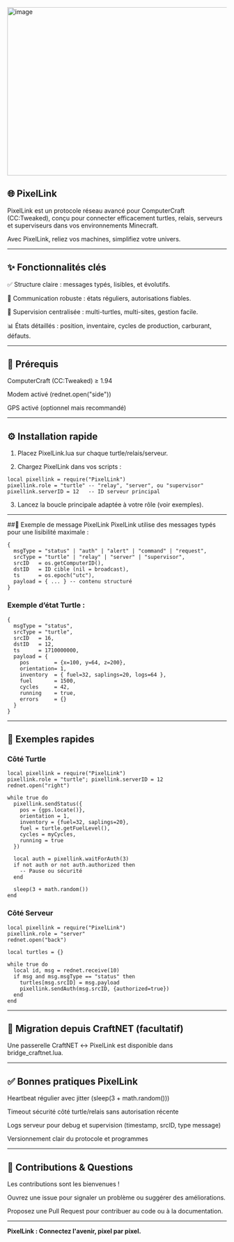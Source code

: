 <img width="1108" height="386" alt="image" src="https://github.com/user-attachments/assets/a6ee35af-42a3-48e8-b43b-096884e06a47" />

## 🌐 PixelLink
PixelLink est un protocole réseau avancé pour ComputerCraft (CC:Tweaked), conçu pour connecter efficacement turtles, relais, serveurs et superviseurs dans vos environnements Minecraft.

Avec PixelLink, reliez vos machines, simplifiez votre univers.

---

## ✨ Fonctionnalités clés
✅ Structure claire : messages typés, lisibles, et évolutifs.

🔄 Communication robuste : états réguliers, autorisations fiables.

🚀 Supervision centralisée : multi-turtles, multi-sites, gestion facile.

📊 États détaillés : position, inventaire, cycles de production, carburant, défauts.

---

## 🔌 Prérequis
ComputerCraft (CC:Tweaked) ≥ 1.94

Modem activé (rednet.open("side"))

GPS activé (optionnel mais recommandé)

---

## ⚙️ Installation rapide
1. Placez PixelLink.lua sur chaque turtle/relais/serveur.

2. Chargez PixelLink dans vos scripts :
```
local pixellink = require("PixelLink")
pixellink.role = "turtle" -- "relay", "server", ou "supervisor"
pixellink.serverID = 12   -- ID serveur principal
```
3. Lancez la boucle principale adaptée à votre rôle (voir exemples).

---

##📝 Exemple de message PixelLink
PixelLink utilise des messages typés pour une lisibilité maximale :
```
{
  msgType = "status" | "auth" | "alert" | "command" | "request",
  srcType = "turtle" | "relay" | "server" | "supervisor",
  srcID   = os.getComputerID(),
  dstID   = ID cible (nil = broadcast),
  ts      = os.epoch("utc"),
  payload = { ... } -- contenu structuré
}
```
### Exemple d’état Turtle :
```
{
  msgType = "status",
  srcType = "turtle",
  srcID   = 16,
  dstID   = 12,
  ts      = 1710000000,
  payload = {
    pos        = {x=100, y=64, z=200},
    orientation= 1,
    inventory  = { fuel=32, saplings=20, logs=64 },
    fuel       = 1500,
    cycles     = 42,
    running    = true,
    errors     = {}
  }
}
```
---

## 🚀 Exemples rapides
### Côté Turtle
```
local pixellink = require("PixelLink")
pixellink.role = "turtle"; pixellink.serverID = 12
rednet.open("right")

while true do
  pixellink.sendStatus({
    pos = {gps.locate()},
    orientation = 1,
    inventory = {fuel=32, saplings=20},
    fuel = turtle.getFuelLevel(),
    cycles = myCycles,
    running = true
  })

  local auth = pixellink.waitForAuth(3)
  if not auth or not auth.authorized then
    -- Pause ou sécurité
  end

  sleep(3 + math.random())
end
```

### Côté Serveur
```
local pixellink = require("PixelLink")
pixellink.role = "server"
rednet.open("back")

local turtles = {}

while true do
  local id, msg = rednet.receive(10)
  if msg and msg.msgType == "status" then
    turtles[msg.srcID] = msg.payload
    pixellink.sendAuth(msg.srcID, {authorized=true})
  end
end
```

---

## 🔄 Migration depuis CraftNET (facultatif)
Une passerelle CraftNET ↔ PixelLink est disponible dans bridge_craftnet.lua.

---

## ✅ Bonnes pratiques PixelLink
Heartbeat régulier avec jitter (sleep(3 + math.random()))

Timeout sécurité côté turtle/relais sans autorisation récente

Logs serveur pour debug et supervision (timestamp, srcID, type message)

Versionnement clair du protocole et programmes

---

## 🙌 Contributions & Questions
Les contributions sont les bienvenues !

Ouvrez une issue pour signaler un problème ou suggérer des améliorations.

Proposez une Pull Request pour contribuer au code ou à la documentation.

---

**PixelLink : Connectez l'avenir, pixel par pixel.**
